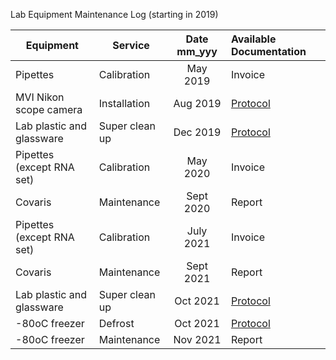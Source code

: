 Lab Equipment Maintenance Log (starting in 2019)

|    Equipment             |   Service       | Date mm_yyy |Available Documentation                                     |
|--------------------------|-----------------|:-----------:|:-----------------------------------------------------------|
|Pipettes                  |Calibration      | May 2019    | Invoice                                                    |
|MVI Nikon scope camera    |Installation     | Aug 2019    | [Protocol](https://drk-lo.github.io/lotterhoslabprotocols/)|
|Lab plastic and glassware |Super clean up   | Dec 2019    | [Protocol](https://drk-lo.github.io/lotterhoslabprotocols/)|                      
|Pipettes (except RNA set) |Calibration      | May 2020    | Invoice                                                    |
|Covaris                   |Maintenance      | Sept 2020   | Report                                                     |
|Pipettes (except RNA set) |Calibration      | July 2021   | Invoice                                                    | 
|Covaris                   |Maintenance      | Sept 2021   | Report                                                     |
|Lab plastic and glassware |Super clean up   | Oct 2021    | [Protocol](https://drk-lo.github.io/lotterhoslabprotocols/)|
|-80oC freezer             | Defrost         | Oct 2021    | [Protocol](https://drk-lo.github.io/lotterhoslabprotocols/)|
|-80oC freezer             | Maintenance     | Nov 2021    | Report                                                     |
